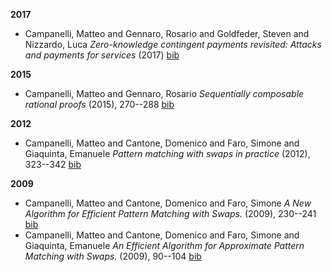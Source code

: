 
**2017**
- Campanelli, Matteo and Gennaro, Rosario and Goldfeder, Steven and Nizzardo, Luca *Zero-knowledge contingent payments revisited: Attacks and payments for services* (2017)   [bib](publications/bib/campanelli_zero-knowledge_2017.bib)

**2015**
- Campanelli, Matteo and Gennaro, Rosario *Sequentially composable rational proofs* (2015), 270--288   [bib](publications/bib/campanelli_sequentially_2015.bib)

**2012**
- Campanelli, Matteo and Cantone, Domenico and Faro, Simone and Giaquinta, Emanuele *Pattern matching with swaps in practice* (2012), 323--342   [bib](publications/bib/campanelli_pattern_2012.bib)

**2009**
- Campanelli, Matteo and Cantone, Domenico and Faro, Simone *A New Algorithm for Efficient Pattern Matching with Swaps.* (2009), 230--241   [bib](publications/bib/campanelli_new_2009.bib)
- Campanelli, Matteo and Cantone, Domenico and Faro, Simone and Giaquinta, Emanuele *An Efficient Algorithm for Approximate Pattern Matching with Swaps.* (2009), 90--104   [bib](publications/bib/campanelli_efficient_2009.bib)
